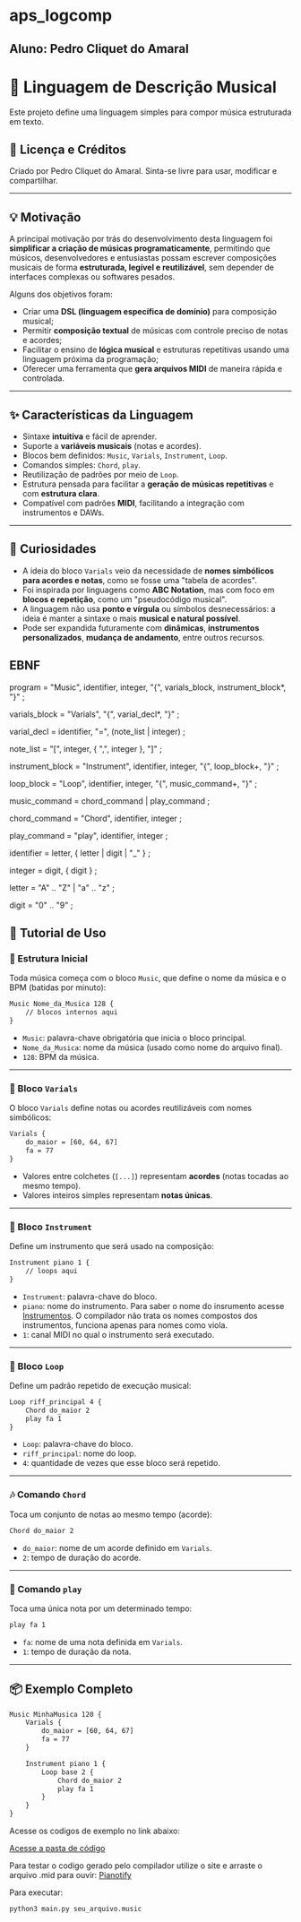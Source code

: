 # aps_logcomp
## Aluno: Pedro Cliquet do Amaral



# 🎼 Linguagem de Descrição Musical

Este projeto define uma linguagem simples para compor música estruturada em texto.

## 🧠 Licença e Créditos

Criado por Pedro Cliquet do Amaral. Sinta-se livre para usar, modificar e compartilhar.


---

## 💡 Motivação

A principal motivação por trás do desenvolvimento desta linguagem foi **simplificar a criação de músicas programaticamente**, permitindo que músicos, desenvolvedores e entusiastas possam escrever composições musicais de forma **estruturada, legível e reutilizável**, sem depender de interfaces complexas ou softwares pesados.

Alguns dos objetivos foram:

- Criar uma **DSL (linguagem específica de domínio)** para composição musical;
- Permitir **composição textual** de músicas com controle preciso de notas e acordes;
- Facilitar o ensino de **lógica musical** e estruturas repetitivas usando uma linguagem próxima da programação;
- Oferecer uma ferramenta que **gera arquivos MIDI** de maneira rápida e controlada.

---

## ✨ Características da Linguagem

- Sintaxe **intuitiva** e fácil de aprender.
- Suporte a **variáveis musicais** (notas e acordes).
- Blocos bem definidos: `Music`, `Varials`, `Instrument`, `Loop`.
- Comandos simples: `Chord`, `play`.
- Reutilização de padrões por meio de `Loop`.
- Estrutura pensada para facilitar a **geração de músicas repetitivas** e com **estrutura clara**.
- Compatível com padrões **MIDI**, facilitando a integração com instrumentos e DAWs.

---

## 🎲 Curiosidades

- A ideia do bloco `Varials` veio da necessidade de **nomes simbólicos para acordes e notas**, como se fosse uma "tabela de acordes".
- Foi inspirada por linguagens como **ABC Notation**, mas com foco em **blocos e repetição**, como um "pseudocódigo musical".
- A linguagem não usa **ponto e vírgula** ou símbolos desnecessários: a ideia é manter a sintaxe o mais **musical e natural possível**.
- Pode ser expandida futuramente com **dinâmicas**, **instrumentos personalizados**, **mudança de andamento**, entre outros recursos.


## EBNF

program         = "Music", identifier, integer, "{",
                    varials_block,
                    instrument_block*,
                  "}" ;

varials_block   = "Varials", "{",
                    varial_decl*,
                  "}" ;

varial_decl     = identifier, "=", (note_list | integer) ;

note_list       = "[",
                    integer, { ",", integer },
                  "]" ;

instrument_block = "Instrument", identifier, integer, "{",
                     loop_block+,
                   "}" ;

loop_block       = "Loop", identifier, integer, "{",
                     music_command+,
                   "}" ;

music_command    = chord_command | play_command ;

chord_command    = "Chord", identifier, integer ;

play_command     = "play", identifier, integer ;

identifier       = letter, { letter | digit | "_" } ;

integer          = digit, { digit } ;

letter           = "A" .. "Z" | "a" .. "z" ;

digit            = "0" .. "9" ;



## 📖 Tutorial de Uso

### 🎵 Estrutura Inicial

Toda música começa com o bloco `Music`, que define o nome da música e o BPM (batidas por minuto):

```txt
Music Nome_da_Musica 128 {
    // blocos internos aqui
}
```

- `Music`: palavra-chave obrigatória que inicia o bloco principal.
- `Nome_da_Musica`: nome da música (usado como nome do arquivo final).
- `128`: BPM da música.

---

### 🎼 Bloco `Varials`

O bloco `Varials` define notas ou acordes reutilizáveis com nomes simbólicos:

```txt
Varials {
    do_maior = [60, 64, 67]
    fa = 77
}
```

- Valores entre colchetes (`[...]`) representam **acordes** (notas tocadas ao mesmo tempo).
- Valores inteiros simples representam **notas únicas**.

---

### 🎹 Bloco `Instrument`

Define um instrumento que será usado na composição:

```txt
Instrument piano 1 {
    // loops aqui
}
```

- `Instrument`: palavra-chave do bloco.
- `piano`: nome do instrumento. Para saber o nome do insrumento acesse [Instrumentos](https://github.com/pcliquet/aps_logcomp/blob/main/arquivo_com_nome_dos_instrumentos.txt). O compilador não trata os nomes compostos dos instrumentos, funciona apenas para nomes como viola.
- `1`: canal MIDI no qual o instrumento será executado.

---

### 🔁 Bloco `Loop`

Define um padrão repetido de execução musical:

```txt
Loop riff_principal 4 {
    Chord do_maior 2
    play fa 1
}
```

- `Loop`: palavra-chave do bloco.
- `riff_principal`: nome do loop.
- `4`: quantidade de vezes que esse bloco será repetido.

---

### 🎶 Comando `Chord`

Toca um conjunto de notas ao mesmo tempo (acorde):

```txt
Chord do_maior 2
```

- `do_maior`: nome de um acorde definido em `Varials`.
- `2`: tempo de duração do acorde.

---

### 🎵 Comando `play`

Toca uma única nota por um determinado tempo:

```txt
play fa 1
```

- `fa`: nome de uma nota definida em `Varials`.
- `1`: tempo de duração da nota.

---

## 📦 Exemplo Completo

```txt
Music MinhaMusica 120 {
    Varials {
        do_maior = [60, 64, 67]
        fa = 77
    }

    Instrument piano 1 {
        Loop base 2 {
            Chord do_maior 2
            play fa 1
        }
    }
}
```


Acesse os codigos de exemplo no link abaixo:

[Acesse a pasta de código](https://github.com/pcliquet/aps_logcomp/tree/main/arquivos_testes)


Para testar o codigo gerado pelo compilador utilize o site e arraste o arquivo .mid para ouvir:
[Pianotify](https://pianotify.com/import-midi-file)

Para executar:
```
python3 main.py seu_arquivo.music
```

